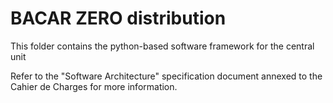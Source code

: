# BACAR ZERO distribution #

This folder contains the python-based software framework for the central unit

Refer to the "Software Architecture" specification document annexed to the Cahier de Charges for more information.